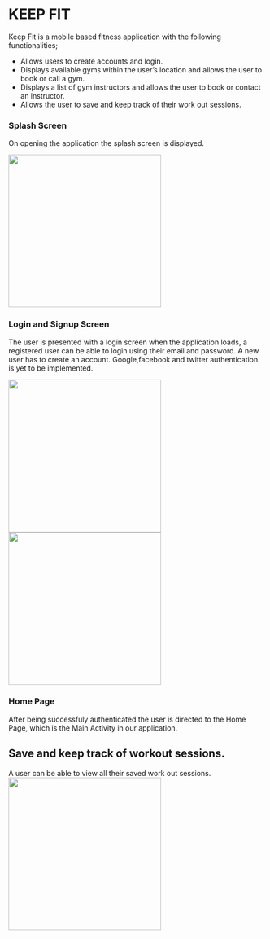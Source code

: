 # KEEP FIT
Keep Fit is a mobile based fitness application with the following functionalities;
- Allows users to create accounts and login.
- Displays available gyms within the user’s location and allows the user to book or call a gym.
- Displays a list of gym instructors and allows the user to book or contact an instructor.
- Allows the user to save and keep track of their work out sessions. 

### Splash Screen
On opening the application the splash screen is displayed.

<img src="https://github.com/JabezNzomo99/KeepFit/blob/master/screenshots/ezgif.com-video-to-gif (1).gif" width="300"/>

### Login and Signup Screen
The user is presented with a login screen when the application loads, a registered user can be able to login using their email and password. A new user has to create an account. Google,facebook and twitter authentication is yet to be implemented. 

<img src="https://github.com/JabezNzomo99/KeepFit/blob/master/screenshots/LoginScreen.png" width="300"/>    <img src="https://github.com/JabezNzomo99/KeepFit/blob/master/screenshots/ezgif.com-video-to-gif.gif" width="300"/>

### Home Page
After being successfuly authenticated the user is directed to the Home Page, which is the Main Activity in our application.

## Save and keep track of workout sessions.
A user can be able to view all their saved work out sessions.
<img src="https://github.com/JabezNzomo99/KeepFit/blob/master/screenshots/Screenshot_20190104-151850.png" width="300"/>



